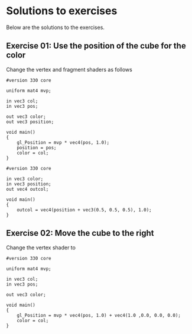 # Solutions to exercises
Below are the solutions to the exercises.

## Exercise 01: Use the position of the cube for the color
Change the vertex and fragment shaders as follows

```
#version 330 core

uniform mat4 mvp;

in vec3 col;
in vec3 pos;

out vec3 color;
out vec3 position;

void main()
{
    gl_Position = mvp * vec4(pos, 1.0);
    position = pos;
    color = col;
}
```

```
#version 330 core

in vec3 color;
in vec3 position;
out vec4 outcol;

void main()
{
    outcol = vec4(position + vec3(0.5, 0.5, 0.5), 1.0);
}
```

## Exercise 02: Move the cube to the right
Change the vertex shader to
```
#version 330 core

uniform mat4 mvp;

in vec3 col;
in vec3 pos;

out vec3 color;

void main()
{
    gl_Position = mvp * vec4(pos, 1.0) + vec4(1.0 ,0.0, 0.0, 0.0);
    color = col;
}
```
